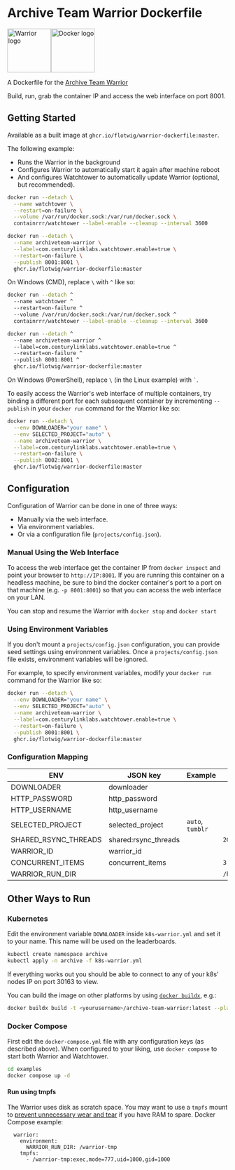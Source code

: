 # Archive Team Warrior Dockerfile

<img alt="Warrior logo" src="https://wiki.archiveteam.org/images/f/f3/Archive_team.png" height="100px"><img alt="Docker logo" src="https://wiki.archiveteam.org/images/7/79/Docker_%28container_engine%29_logo.png" height="100px">

A Dockerfile for the [Archive Team Warrior](https://wiki.archiveteam.org/index.php?title=ArchiveTeam_Warrior)

Build, run, grab the container IP and access the web interface on port 8001.

## Getting Started

Available as a built image at `ghcr.io/flotwig/warrior-dockerfile:master`.

The following example:
- Runs the Warrior in the background
- Configures Warrior to automatically start it again after machine reboot
- And configures Watchtower to automatically update Warrior (optional, but recommended).

```bash
docker run --detach \
  --name watchtower \
  --restart=on-failure \
  --volume /var/run/docker.sock:/var/run/docker.sock \
  containrrr/watchtower --label-enable --cleanup --interval 3600

docker run --detach \
  --name archiveteam-warrior \
  --label=com.centurylinklabs.watchtower.enable=true \
  --restart=on-failure \
  --publish 8001:8001 \
  ghcr.io/flotwig/warrior-dockerfile:master
```

On Windows (CMD), replace `\` with `^` like so:

```bash
docker run --detach ^
  --name watchtower ^
  --restart=on-failure ^
  --volume /var/run/docker.sock:/var/run/docker.sock ^
  containrrr/watchtower --label-enable --cleanup --interval 3600

docker run --detach ^
  --name archiveteam-warrior ^
  --label=com.centurylinklabs.watchtower.enable=true ^
  --restart=on-failure ^
  --publish 8001:8001 ^
  ghcr.io/flotwig/warrior-dockerfile:master
```
On Windows (PowerShell), replace `\` (in the Linux example) with `` ` ``.

To easily access the Warrior's web interface of multiple containers, try binding a different port for each subsequent container by incrementing `--publish` in your `docker run` command for the Warrior like so:

```bash
docker run --detach \
  --env DOWNLOADER="your name" \
  --env SELECTED_PROJECT="auto" \
  --name archiveteam-warrior \
  --label=com.centurylinklabs.watchtower.enable=true \
  --restart=on-failure \
  --publish 8002:8001 \
  ghcr.io/flotwig/warrior-dockerfile:master
```

## Configuration

Configuration of Warrior can be done in one of three ways:
- Manually via the web interface.
- Via environment variables.
- Or via a configuration file (`projects/config.json`).

### Manual Using the Web Interface

To access the web interface get the container IP from `docker inspect` and point your browser to `http://IP:8001`. If you are running this container on a headless machine, be sure to bind the docker container's port to a port on that machine (e.g. `-p 8001:8001`) so that you can access the web interface on your LAN.

You can stop and resume the Warrior with `docker stop` and `docker start`

### Using Environment Variables

If you don't mount a `projects/config.json` configuration, you can provide seed settings using
environment variables. Once a `projects/config.json` file exists, environment variables
will be ignored.

For example, to specify environment variables, modify your `docker run` command for the Warrior like so:

```bash
docker run --detach \
  --env DOWNLOADER="your name" \
  --env SELECTED_PROJECT="auto" \
  --name archiveteam-warrior \
  --label=com.centurylinklabs.watchtower.enable=true \
  --restart=on-failure \
  --publish 8001:8001 \
  ghcr.io/flotwig/warrior-dockerfile:master
```

### Configuration Mapping

| ENV                  | JSON key             | Example           | Default |
|----------------------|----------------------|-------------------|---------|
| DOWNLOADER           | downloader           |                   |         |
| HTTP_PASSWORD        | http_password        |                   |         |
| HTTP_USERNAME        | http_username        |                   |         |
| SELECTED_PROJECT     | selected_project     | `auto`, `tumblr`  |         |
| SHARED_RSYNC_THREADS | shared:rsync_threads |                   | `20`    |
| WARRIOR_ID           | warrior_id           |                   |         |
| CONCURRENT_ITEMS     | concurrent_items     |                   | `3`     |
| WARRIOR_RUN_DIR      |                      |                   | `/home/warrior` |

## Other Ways to Run

### Kubernetes

Edit the environment variable `DOWNLOADER` inside `k8s-warrior.yml` and set it to your name. This name will be used on the leaderboards.

```bash
kubectl create namespace archive
kubectl apply -n archive -f k8s-warrior.yml
```

If everything works out you should be able to connect to any of your k8s' nodes IP on port 30163 to view.

You can build the image on other platforms by using [`docker buildx`](https://github.com/docker/buildx), e.g.:

```bash
docker buildx build -t <yourusername>/archive-team-warrior:latest --platform linux/arm/v7 --push .
```

### Docker Compose

First edit the `docker-compose.yml` file with any configuration keys (as described above). When configured to your liking, use `docker compose` to start both Warrior and Watchtower.

```bash
cd examples
docker compose up -d
```

#### Run using tmpfs

The Warrior uses disk as scratch space. You may want to use a `tmpfs` mount to [prevent unnecessary wear and tear](https://github.com/ArchiveTeam/warrior-dockerfile/issues/83) if you have RAM to spare. Docker Compose example:

```
  warrior:
    environment:
      WARRIOR_RUN_DIR: /warrior-tmp
    tmpfs:
      - /warrior-tmp:exec,mode=777,uid=1000,gid=1000
```
